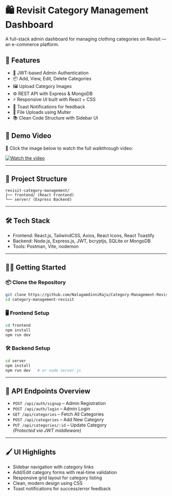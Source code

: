 
# 🛍️ Revisit Category Management Dashboard

A full-stack admin dashboard for managing clothing categories on Revisit — an e-commerce platform.

## 🚀 Features

- 🔐 JWT-based Admin Authentication
- 📦 Add, View, Edit, Delete Categories
- 🖼️ Upload Category Images
- ⚙️ REST API with Express & MongoDB
- ⚡ Responsive UI built with React + CSS
- 🔔 Toast Notifications for feedback
- 📁 File Uploads using Multer
- 📚 Clean Code Structure with Sidebar UI

## 🎥 Demo Video

🔗 Click the image below to watch the full walkthrough video:

[![Watch the video](https://res.cloudinary.com/dwiq4s5ut/image/upload/v1744569810/Screenshot_877_eg23tt.png)](https://drive.google.com/file/d/1Dn8AiFHs-FplVXak93JpdGIDYHMVYRUb/view?usp=sharing)

---


## 📂 Project Structure

```
revisit-category-management/
├── frontend/ (React Frontend)
└── server/ (Express Backend)
```

---

## 🛠 Tech Stack

- Frontend: React.js, TailwindCSS, Axios, React Icons, React Toastify  
- Backend: Node.js, Express.js, JWT, bcryptjs, SQLite or MongoDB  
- Tools: Postman, Vite, nodemon

---

## 🧑‍💻 Getting Started

### 📦 Clone the Repository

```bash
git clone https://github.com/NalagamdinniRaju/Category-Management-Revisit.git
cd category-management-revisit
```

### 🖥️ Frontend Setup

```bash
cd frontend
npm install
npm run dev
```

### 🛠 Backend Setup

```bash
cd server
npm install
npm run dev   # or node server.js
```

---

## 🧪 API Endpoints Overview

- `POST /api/auth/signup` – Admin Registration  
- `POST /api/auth/login` – Admin Login  
- `GET /api/categories` – Fetch All Categories  
- `POST /api/categories` – Add New Category  
- `PUT /api/categories/:id` – Update Category  
_(Protected via JWT middleware)_

---

## 🖌️ UI Highlights

- Sidebar navigation with category links  
- Add/Edit category forms with real-time validation  
- Responsive grid layout for category listing  
- Clean, modern design using CSS  
- Toast notifications for success/error feedback  


